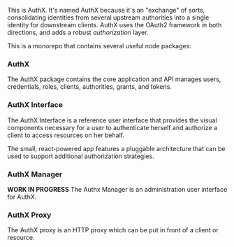 This is AuthX. It's named AuthX because it's an "exchange" of sorts, consolidating identities from several upstream authorities into a single identity for downstream clients. AuthX uses the OAuth2 framework in both directions, and adds a robust _authorization_ layer.

This is a monorepo that contains several useful node packages:

### AuthX

The AuthX package contains the core application and API manages users, credentials, roles, clients, authorities, grants, and tokens.

### AuthX Interface

The AuthX Interface is a reference user interface that provides the visual components necessary for a user to authenticate herself and authorize a client to access resources on her behalf.

The small, react-powered app features a pluggable architecture that can be used to support additional authorization strategies.

### AuthX Manager

**WORK IN PROGRESS** The Authx Manager is an administration user interface for AuthX.

### AuthX Proxy

The AuthX proxy is an HTTP proxy which can be put in front of a client or resource.
